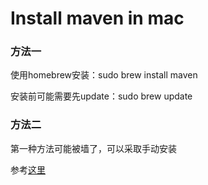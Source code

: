Install maven in mac
===

### 方法一

使用homebrew安装：sudo brew install maven

安装前可能需要先update：sudo brew update

### 方法二

第一种方法可能被墙了，可以采取手动安装

参考[这里](http://blog.csdn.net/f_zongjian/article/details/24144803)
